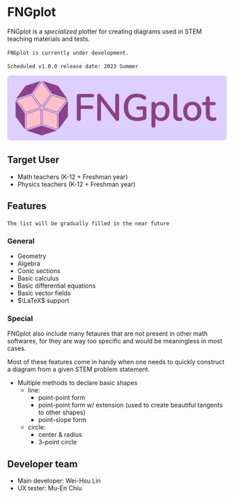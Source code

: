 # FNGplot

FNGplot is a *specialized* plotter for creating diagrams used in STEM teaching materials and tests.

`FNGplot is currently under development.`

`Scheduled v1.0.0 release date: 2023 Summer`

![Logo with text](svg/logo/logo_with_text.svg)

## Target User

- Math teachers (K-12 + Freshman year)
- Physics teachers (K-12 + Freshman year)

## Features

`The list will be gradually filled in the near future`

### General

- Geometry
- Algebra
- Conic sections
- Basic calculus
- Basic differential equations
- Basic vector fields
- $\LaTeX$ support

### Special

FNGplot also include many fetaures that are not present in other math softwares, for they are way too specific and would be meaningless in most cases.

Most of these features come in handy when one needs to quickly construct a diagram from a given STEM problem statement.

- Multiple methods to declare basic shapes
  - line:
    - point-point form
    - point-point form w/ extension (used to create beautiful tangents to other shapes)
    - point-slope form
  - circle:
    - center & radius
    - 3-point circle

## Developer team
- Main developer: Wei-Hsu Lin 
- UX tester: Mu-En Chiu